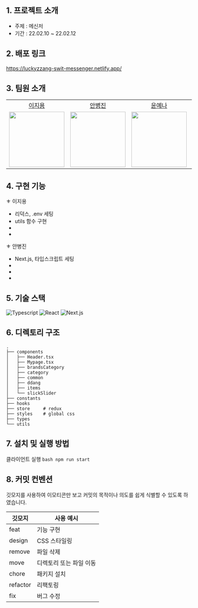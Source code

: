
## 1. 프로젝트 소개

- 주제 : 메신저
- 기간 : 22.02.10 ~ 22.02.12



## 2. 배포 링크

https://luckyzzang-swit-messenger.netlify.app/


## 3. 팀원 소개

<table>

  <tr align="center">
    <td><a href='https://github.com/Jiyong95'>이지용</a></td>
    <td><a href="https://github.com/BByungs">안병진</a></td>
    <td><a href="https://github.com/Yena-Yun">윤예나</a></td>
    <td><a href="https://github.com/minjuice1">박민주</a></td>
  </tr>

  <tr align="center">
    <td><img src="https://avatars.githubusercontent.com/u/49055628?v=4" width="150px"/></td>
    <td><img src="https://avatars.githubusercontent.com/u/81910935?v=4"  width="150px"/></td>
    <td><img src="https://avatars.githubusercontent.com/u/68722179?v=4" width="150px"/></td>
    <td><img src="https://avatars.githubusercontent.com/u/82799961?v=4" width="150px"/></td>
  </tr>
</table>


## 4. 구현 기능

⚜ 이지용
* 리덕스, .env 세팅
* utils 함수 구현
*
*


⚜ 안병진
* Next.js, 타입스크립트 세팅
*
*
*

    
## 5. 기술 스택
![Typescript](https://img.shields.io/badge/TypeScript-007ACC?style=for-the-badge&logo=typescript&logoColor=white)
![React](https://img.shields.io/badge/React-20232A?style=for-the-badge&logo=react&logoColor=61DAFB)
![Next.js](https://img.shields.io/badge/NextJS-DB7093?style=for-the-badge&logo=nextjs&logoColor=white) 


## 6. 디렉토리 구조

```
.
├── components
│   ├── Header.tsx
│   ├── Mypage.tsx
│   ├── brandsCategory
│   ├── category
│   ├── common
│   ├── ddang
│   ├── items
│   └── slickSlider
├── constants
├── hooks
├── store     # redux
├── styles    # global css
├── types
└── utils

```


## 7. 설치 및 실행 방법
클라이언트 실행
    ```bash
    npm run start
    ```


## 8. 커밋 컨벤션

깃모지를 사용하여 이모티콘만 보고 커밋의 목적이나 의도를 쉽게 식별할 수 있도록 하였습니다.

| 깃모지 | 사용 예시 |
| --- | --- |
| feat | 기능 구현 |
| design | CSS 스타일링 |
| remove | 파일 삭제 |
| move | 디렉토리 또는 파일 이동 |
| chore | 패키지 설치 |
| refactor | 리팩토링 |
| fix | 버그 수정 |
